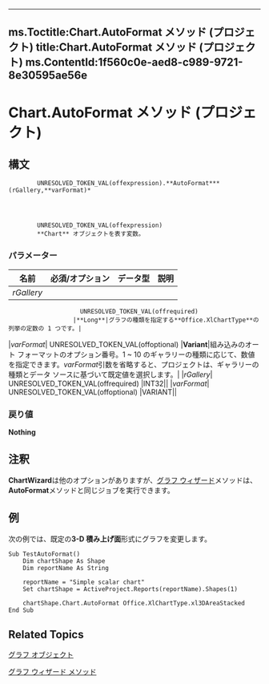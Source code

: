 
---
ms.Toctitle:Chart.AutoFormat メソッド (プロジェクト)
title:Chart.AutoFormat メソッド (プロジェクト)
ms.ContentId:1f560c0e-aed8-c989-9721-8e30595ae56e
---
# Chart.AutoFormat メソッド (プロジェクト)





## 構文

            UNRESOLVED_TOKEN_VAL(offexpression).**AutoFormat***(rGallery,**varFormat)*




            UNRESOLVED_TOKEN_VAL(offexpression)
            **Chart** オブジェクトを表す変数。

### パラメーター

|**名前**|**必須/オプション**|**データ型**|**説明**|
|---|---|---|---|
|*rGallery*|
                        UNRESOLVED_TOKEN_VAL(offrequired)
                      |**Long**|グラフの種類を指定する**Office.XlChartType**の列挙の定数の 1 つです。|
|*varFormat*|
                        UNRESOLVED_TOKEN_VAL(offoptional)
                      |**Variant**|組み込みのオート フォーマットのオプション番号。1 ~ 10 のギャラリーの種類に応じて、数値を指定できます。*varFormat*引数を省略すると、プロジェクトは、ギャラリーの種類とデータ ソースに基づいて既定値を選択します。|
|*rGallery*|
                        UNRESOLVED_TOKEN_VAL(offrequired)
                      |INT32||
|*varFormat*|
                        UNRESOLVED_TOKEN_VAL(offoptional)
                      |VARIANT||



### 戻り値
**Nothing**





## 注釈
**ChartWizard**は他のオプションがありますが、[グラフ ウィザード](7626dc1f-89e1-3f18-0859-ebe2e0771de0.md)メソッドは、 **AutoFormat**メソッドと同じジョブを実行できます。



## 例
次の例では、既定の**3-D 積み上げ面**形式にグラフを変更します。

```vba
Sub TestAutoFormat()
    Dim chartShape As Shape
    Dim reportName As String
    
    reportName = "Simple scalar chart"
    Set chartShape = ActiveProject.Reports(reportName).Shapes(1)
    
    chartShape.Chart.AutoFormat Office.XlChartType.xl3DAreaStacked
End Sub
```




## Related Topics

[グラフ オブジェクト](810d4ec1-69d2-c432-b9da-57042b783b85.md)

[グラフ ウィザード メソッド](7626dc1f-89e1-3f18-0859-ebe2e0771de0.md)




